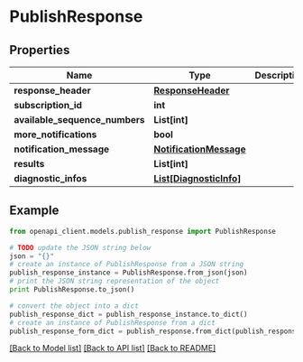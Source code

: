 # PublishResponse


## Properties
Name | Type | Description | Notes
------------ | ------------- | ------------- | -------------
**response_header** | [**ResponseHeader**](ResponseHeader.md) |  | [optional] 
**subscription_id** | **int** |  | [optional] 
**available_sequence_numbers** | **List[int]** |  | [optional] 
**more_notifications** | **bool** |  | [optional] 
**notification_message** | [**NotificationMessage**](NotificationMessage.md) |  | [optional] 
**results** | **List[int]** |  | [optional] 
**diagnostic_infos** | [**List[DiagnosticInfo]**](DiagnosticInfo.md) |  | [optional] 

## Example

```python
from openapi_client.models.publish_response import PublishResponse

# TODO update the JSON string below
json = "{}"
# create an instance of PublishResponse from a JSON string
publish_response_instance = PublishResponse.from_json(json)
# print the JSON string representation of the object
print PublishResponse.to_json()

# convert the object into a dict
publish_response_dict = publish_response_instance.to_dict()
# create an instance of PublishResponse from a dict
publish_response_form_dict = publish_response.from_dict(publish_response_dict)
```
[[Back to Model list]](../README.md#documentation-for-models) [[Back to API list]](../README.md#documentation-for-api-endpoints) [[Back to README]](../README.md)


